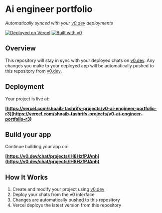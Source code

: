 # Ai engineer portfolio

*Automatically synced with your [v0.dev](https://v0.dev) deployments*

[![Deployed on Vercel](https://img.shields.io/badge/Deployed%20on-Vercel-black?style=for-the-badge&logo=vercel)](https://vercel.com/shoaib-tashrifs-projects/v0-ai-engineer-portfolio-r3)
[![Built with v0](https://img.shields.io/badge/Built%20with-v0.dev-black?style=for-the-badge)](https://v0.dev/chat/projects/IH8HzfPJAnh)

## Overview

This repository will stay in sync with your deployed chats on [v0.dev](https://v0.dev).
Any changes you make to your deployed app will be automatically pushed to this repository from [v0.dev](https://v0.dev).

## Deployment

Your project is live at:

**[https://vercel.com/shoaib-tashrifs-projects/v0-ai-engineer-portfolio-r3](https://vercel.com/shoaib-tashrifs-projects/v0-ai-engineer-portfolio-r3)**

## Build your app

Continue building your app on:

**[https://v0.dev/chat/projects/IH8HzfPJAnh](https://v0.dev/chat/projects/IH8HzfPJAnh)**

## How It Works

1. Create and modify your project using [v0.dev](https://v0.dev)
2. Deploy your chats from the v0 interface
3. Changes are automatically pushed to this repository
4. Vercel deploys the latest version from this repository
